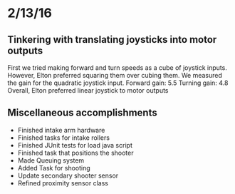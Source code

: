 # 2/13/16
## Tinkering with translating joysticks into motor outputs
First we tried making forward and turn speeds as a cube of joystick inputs. However, Elton preferred
squaring them over cubing them. We measured the gain for the quadratic joystick input. Forward gain: 5.5
Turning gain: 4.8  
Overall, Elton preferred linear joystick to motor outputs
## Miscellaneous accomplishments

-  Finished intake arm hardware
-  Finished tasks for intake rollers
-  Finished JUnit tests for load java script
-  Finished task that positions the shooter
-  Made Queuing system 
-  Added Task for shooting
-  Update secondary shooter sensor
-  Refined proximity sensor class